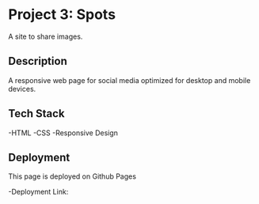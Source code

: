 # Project 3: Spots

A site to share images.

## Description

A responsive web page for social media optimized for desktop and mobile devices.

## Tech Stack

-HTML
-CSS
-Responsive Design

## Deployment

This page is deployed on Github Pages

-Deployment Link:
